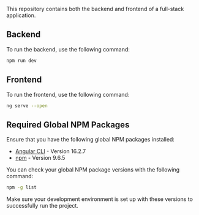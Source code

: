 This repository contains both the backend and frontend of a full-stack application.

## Backend

To run the backend, use the following command:

```bash
npm run dev
```

## Frontend

To run the frontend, use the following command:

```bash
ng serve --open
```

## Required Global NPM Packages

Ensure that you have the following global NPM packages installed:

- [Angular CLI](https://github.com/angular/angular-cli) - Version 16.2.7
- [npm](https://www.npmjs.com/package/npm) - Version 9.6.5

You can check your global NPM package versions with the following command:

```bash
npm -g list
```

Make sure your development environment is set up with these versions to successfully run the project.
